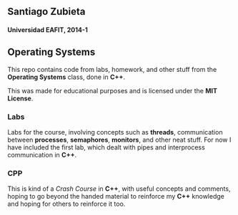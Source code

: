 ## Santiago Zubieta
#### Universidad EAFIT, 2014-1

## Operating Systems
This repo contains code from labs, homework, and other stuff from the **Operating Systems** class, done in **C++**.

This was made for educational purposes and is licensed under the **MIT License**.

### Labs
Labs for the course, involving concepts such as **threads**, communication between **processes**, **semaphores**, **monitors**, and other neat stuff. For now I have included the first lab, which dealt with pipes and interprocess communication in **C++**.

### CPP
This is kind of a *Crash Course* in **C++**, with useful concepts and comments, hoping to go beyond the handed material to reinforce my **C++** knowledge and hoping for others to reinforce it too.
